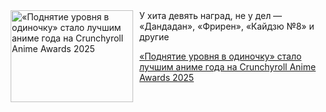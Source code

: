 <!--2025-05-27 11:45:43-->
<div class="yb">
  <div class="rss kino_kino"><a href="https://www.kino-teatr.ru/kino/news/y2025/5-27/37832/" title="«Поднятие уровня в одиночку» стало лучшим аниме года на Crunchyroll Anime Awards 2025"><img src="https://www.kino-teatr.ru/news/2/3/37832/poster.jpg" width="196" height="147" align="left" hspace="5" style="margin: 0px 10px 0px 5px" alt="«Поднятие уровня в одиночку» стало лучшим аниме года на Crunchyroll Anime Awards 2025"/></a>У хита девять наград, не у дел — «Дандадан», «Фрирен», «Кайдзю №8» и другие <p class="titl"><a href="https://www.kino-teatr.ru/kino/news/y2025/5-27/37832/">«Поднятие уровня в одиночку» стало лучшим аниме года на Crunchyroll Anime Awards 2025</a></p></div>
</div>
